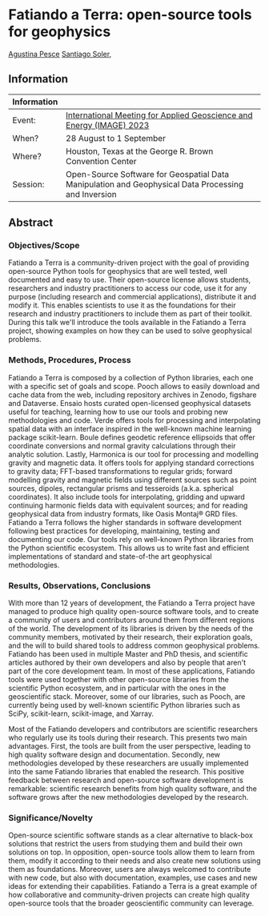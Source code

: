 # Fatiando a Terra: open-source tools for geophysics

[Agustina Pesce](https://aguspesce.github.io)
[Santiago Soler](https://www.santisoler.com),

## Information

| Information | |
|--|--|
| Event: | [International Meeting for Applied Geoscience and Energy (IMAGE) 2023](https://www.imageevent.org) |
| When? | 28 August to 1 September |
| Where? | Houston, Texas at the George R. Brown Convention Center |
| Session: | Open-Source Software for Geospatial Data Manipulation and Geophysical Data Processing and Inversion |


## Abstract

<!--
* Objectives/Scope: Please list the objectives and scope of the proposed paper. (maximum 100 words)
* Methods, Procedures, Process: Please briefly explain your overall approach, including your methods,
procedures, and process. (maximum 250 words)
* Results, Observations, Conclusions: Please describe the results, observations, and conclusions of the proposed
paper. (maximum 250 words)
* Significance/Novelty: Please explain how this presentation will present new or additive information that can
be of benefit to a practicing geoscientist. (maximum 100 words)
-->


### Objectives/Scope

<!-- 100 words -->

Fatiando a Terra is a community-driven project with the goal of providing
open-source Python tools for geophysics that are well tested, well documented
and easy to use.
Their open-source license allows students, researchers and industry
practitioners to access our code, use it for any purpose (including research
and commercial applications), distribute it and modify it.
This enables scientists to use it as the foundations for their research and
industry practitioners to include them as part of their toolkit.
During this talk we'll introduce the tools available in the Fatiando a Terra
project, showing examples on how they can be used to solve geophysical
problems.


### Methods, Procedures, Process

<!-- 250 words -->

Fatiando a Terra is composed by a collection of Python libraries, each one with
a specific set of goals and scope.
Pooch allows to easily download and cache data from the web, including
repository archives in Zenodo, figshare and Dataverse.
Ensaio hosts curated open-licensed geophysical datasets useful for teaching,
learning how to use our tools and probing new methodologies and code.
Verde offers tools for processing and interpolating spatial data with an
interface inspired in the well-known machine learning package scikit-learn.
Boule defines geodetic reference ellipsoids that offer coordinate
conversions and normal gravity calculations through their analytic solution.
Lastly, Harmonica is our tool for processing and modelling gravity and magnetic
data.
It offers tools for applying standard corrections to gravity data; FFT-based
transformations to regular grids; forward modelling gravity and magnetic fields
using different sources such as point sources, dipoles, rectangular prisms and
tesseroids (a.k.a. spherical coordinates).
It also include tools for interpolating, gridding and upward
continuing harmonic fields data with equivalent sources; and for reading
geophysical data from industry formats, like Oasis Montaj® GRD files.
Fatiando a Terra follows the higher standards in software development following
best practices for developing, maintaining, testing and documenting our code.
Our tools rely on well-known Python libraries from the Python scientific
ecosystem. This allows us to write fast and efficient implementations of
standard and state-of-the art geophysical methodologies.


### Results, Observations, Conclusions

<!-- 250 words -->

With more than 12 years of development, the Fatiando a Terra project have
managed to produce high quality open-source software tools, and to create
a community of users and contributors around them from different regions of the
world.
The development of its libraries is driven by the needs of the community
members, motivated by their research, their exploration goals, and the will to
build shared tools to address common geophysical problems.
Fatiando has been used in multiple Master and PhD thesis, and scientific
articles authored by their own developers and also by people that aren't part
of the core development team.
In most of these applications, Fatiando tools were used together with other
open-source libraries from the scientific Python ecosystem, and in particular
with the ones in the geoscientific stack.
Moreover, some of our libraries, such as Pooch, are currently being used by
well-known scientific Python libraries such as SciPy, scikit-learn,
scikit-image, and Xarray.

Most of the Fatiando developers and contributors are scientific researchers who
regularly use its tools during their research.
This presents two main advantages.
First, the tools are built from the user perspective, leading to high
quality software design and documentation.
Secondly, new methodologies developed by these researchers are usually
implemented into the same Fatiando libraries that enabled the research.
This positive feedback between research and open-source software development is
remarkable: scientific research benefits from high quality software, and the
software grows after the new methodologies developed by the research.


<!-- Fatiando a Terra developers and contributors are mostly scientific researchers, -->
<!-- meaning that the same people who build its tools are at the same time their -->
<!-- users. -->
<!-- Therefore, the design of its software tools is done through user-first -->
<!-- strategy, leading to the creation of easy to use and well documented tools. -->
<!-- Moreover, these tools are used as a foundation for most of their research, some -->
<!-- of which is aimed to the creation of new geophysical methodologies. -->
<!-- These advances are usually implemented in the same software tools, creating -->
<!-- a positive feedback relationship between the open-source software and the -->
<!-- scientific research. -->


<!-- * community-driven model -->
<!-- * how uses fatiando tools? -->
<!--     * geophysics -->
<!--     * other scientific packages (pooch) -->
<!-- * research and open-source software feedback relationship -->


### Significance/Novelty

<!-- 100 words -->

Open-source scientific software stands as a clear alternative to black-box
solutions that restrict the users from studying them and
build their own solutions on top.
In opposition, open-source tools allow them to learn from them, modify it
according to their needs and also create new solutions using them as
foundations.
Moreover, users are always welcomed to contribute with new code, but also with
documentation, examples, use cases and new ideas for extending their
capabilities.
Fatiando a Terra is a great example of how collaborative and community-driven
projects can create high quality open-source tools that the broader
geoscientific community can leverage.

<!-- * Why practitioners should start using open-source tools? -->
<!--     * opposite to a black-box solution -->
<!--     * they can actively contribute and participate in the development of the -->
<!--       project -->
<!--     * contributing is not only with code: ideas, documentation, examples, use -->
<!--       cases -->
<!--     * no need to pay for licenses -->
<!--     * accessible to students -->
<!-- Why we should invest in open-source? -->
<!-- Why Fatiando makes a difference? -->
